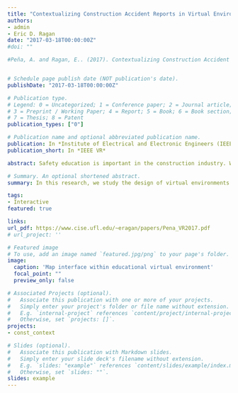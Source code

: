 ```yaml
---
title: "Contextualizing Construction Accident Reports in Virtual Environments for Safety Education"
authors:
- admin
- Eric D. Ragan
date: "2017-03-18T00:00:00Z"
#doi: ""

#Peña, A. and Ragan, E.. (2017). Contextualizing Construction Accident Reports in Virtual Environments for Safety Education. Extended abstract. In Proceedings of IEEE Virtual Reality 2017. (link | pdf | video)


# Schedule page publish date (NOT publication's date).
publishDate: "2017-03-18T00:00:00Z"

# Publication type.
# Legend: 0 = Uncategorized; 1 = Conference paper; 2 = Journal article;
# 3 = Preprint / Working Paper; 4 = Report; 5 = Book; 6 = Book section;
# 7 = Thesis; 8 = Patent
publication_types: ["0"]

# Publication name and optional abbreviated publication name.
publication: In *Institute of Electrical and Electronic Engineers (IEEE) VR* Poster Proceedings
publication_short: In *IEEE VR*

abstract: Safety education is important in the construction industry. While research has been done on virtual environments for construction safety education, there is no set method for effectively contextualizing safety information and engaging students. In this research, we study the design of virtual environments to represent construction accident reports provided by the Occupational Health and Safety Administration (OSHA). We looked at different designs to contextualize the report data through space, visuals, and text. Users can explore the environment and interact through immersive virtual reality to learn more about a particular accident.

# Summary. An optional shortened abstract.
summary: In this research, we study the design of virtual environments to represent construction accident reports provided by the Occupational Health and Safety Administration (OSHA)

tags:
- Interactive
featured: true

links:
url_pdf: https://www.cise.ufl.edu/~eragan/papers/Pena_VR2017.pdf
# url_project: ''

# Featured image
# To use, add an image named `featured.jpg/png` to your page's folder.
image:
  caption: 'Map interface within educational virtual environment'
  focal_point: ""
  preview_only: false

# Associated Projects (optional).
#   Associate this publication with one or more of your projects.
#   Simply enter your project's folder or file name without extension.
#   E.g. `internal-project` references `content/project/internal-project/index.md`.
#   Otherwise, set `projects: []`.
projects:
- const_context

# Slides (optional).
#   Associate this publication with Markdown slides.
#   Simply enter your slide deck's filename without extension.
#   E.g. `slides: "example"` references `content/slides/example/index.md`.
#   Otherwise, set `slides: ""`.
slides: example
---
```


<!-- Supplementary notes can be added here, including [code and math](https://sourcethemes.com/academic/docs/writing-markdown-latex/). -->

